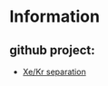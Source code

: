 # Information

## github project:
- [Xe/Kr separation](https://github.com/sxm13/Xe-Kr-Separation-Project)
